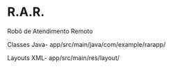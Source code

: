 # R.A.R.
Robô de Atendimento Remoto

Classes Java-
app/src/main/java/com/example/rarapp/

Layouts XML-
app/src/main/res/layout/
